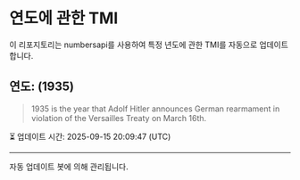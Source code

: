 
# 연도에 관한 TMI

이 리포지토리는 numbersapi를 사용하여 특정 년도에 관한 TMI를 자동으로 업데이트합니다.

## 연도: (1935)
> 1935 is the year that Adolf Hitler announces German rearmament in violation of the Versailles Treaty on March 16th.

⏳ 업데이트 시간: 2025-09-15 20:09:47 (UTC)

---
자동 업데이트 봇에 의해 관리됩니다.
